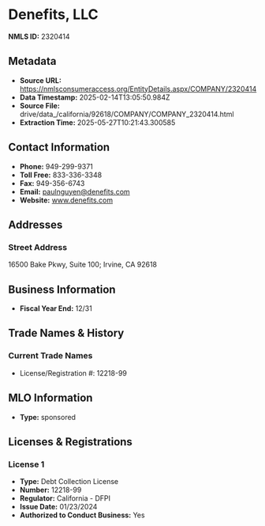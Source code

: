 # Denefits, LLC

**NMLS ID:** 2320414

## Metadata
- **Source URL:** https://nmlsconsumeraccess.org/EntityDetails.aspx/COMPANY/2320414
- **Data Timestamp:** 2025-02-14T13:05:50.984Z
- **Source File:** drive/data_/california/92618/COMPANY/COMPANY_2320414.html
- **Extraction Time:** 2025-05-27T10:21:43.300585

## Contact Information
- **Phone:** 949-299-9371
- **Toll Free:** 833-336-3348
- **Fax:** 949-356-6743
- **Email:** paulnguyen@denefits.com
- **Website:** www.denefits.com

## Addresses
### Street Address
16500 Bake Pkwy, Suite 100; Irvine, CA 92618

## Business Information
- **Fiscal Year End:** 12/31

## Trade Names & History
### Current Trade Names
- License/Registration #: 12218-99

## MLO Information
- **Type:** sponsored

## Licenses & Registrations

### License 1
- **Type:** Debt Collection License
- **Number:** 12218-99
- **Regulator:** California - DFPI
- **Issue Date:** 01/23/2024
- **Authorized to Conduct Business:** Yes
